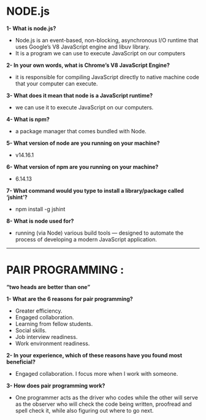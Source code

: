 # NODE.js 

**1- What is node.js?**

- Node.js is an event-based, non-blocking, asynchronous I/O runtime that uses Google’s V8 JavaScript engine and libuv library.
- It is a program we can use to execute JavaScript on our computers

**2- In your own words, what is Chrome’s V8 JavaScript Engine?**

- it is responsible for compiling JavaScript directly to native machine code that your computer can execute.

**3- What does it mean that node is a JavaScript runtime?**

- we can use it to execute JavaScript on our computers.

**4- What is npm?**

- a package manager that comes bundled with Node.

**5- What version of node are you running on your machine?**

- v14.16.1

**6- What version of npm are you running on your machine?**

- 6.14.13

**7- What command would you type to install a library/package called ‘jshint’?**

- npm install -g jshint

**8- What is node used for?**

- running (via Node) various build tools — designed to automate the process of developing a modern JavaScript application.

---

# PAIR PROGRAMMING : 

**“two heads are better than one”**

**1- What are the 6 reasons for pair programming?**

- Greater efficiency.
- Engaged collaboration.
- Learning from fellow students.
- Social skills.
- Job interview readiness.
- Work environment readiness.

**2- In your experience, which of these reasons have you found most beneficial?**

- Engaged collaboration. I focus more when I work with someone.

**3- How does pair programming work?**

- One programmer acts as the driver who codes while the other will serve as the observer who will check the code being written, proofread and spell check it, while also figuring out where to go next.
